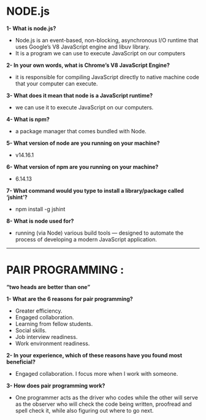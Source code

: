 # NODE.js 

**1- What is node.js?**

- Node.js is an event-based, non-blocking, asynchronous I/O runtime that uses Google’s V8 JavaScript engine and libuv library.
- It is a program we can use to execute JavaScript on our computers

**2- In your own words, what is Chrome’s V8 JavaScript Engine?**

- it is responsible for compiling JavaScript directly to native machine code that your computer can execute.

**3- What does it mean that node is a JavaScript runtime?**

- we can use it to execute JavaScript on our computers.

**4- What is npm?**

- a package manager that comes bundled with Node.

**5- What version of node are you running on your machine?**

- v14.16.1

**6- What version of npm are you running on your machine?**

- 6.14.13

**7- What command would you type to install a library/package called ‘jshint’?**

- npm install -g jshint

**8- What is node used for?**

- running (via Node) various build tools — designed to automate the process of developing a modern JavaScript application.

---

# PAIR PROGRAMMING : 

**“two heads are better than one”**

**1- What are the 6 reasons for pair programming?**

- Greater efficiency.
- Engaged collaboration.
- Learning from fellow students.
- Social skills.
- Job interview readiness.
- Work environment readiness.

**2- In your experience, which of these reasons have you found most beneficial?**

- Engaged collaboration. I focus more when I work with someone.

**3- How does pair programming work?**

- One programmer acts as the driver who codes while the other will serve as the observer who will check the code being written, proofread and spell check it, while also figuring out where to go next.
